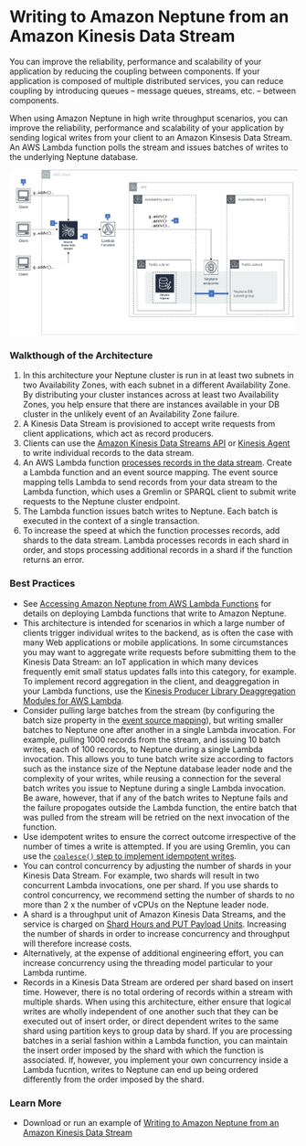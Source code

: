 # Writing to Amazon Neptune from an Amazon Kinesis Data Stream

You can improve the reliability, performance and scalability of your application by reducing the coupling between components. If your application is composed of multiple distributed services, you can reduce coupling by introducing queues – message queues, streams, etc. – between components.

When using Amazon Neptune in high write throughput scenarios, you can improve the reliability, performance and scalability of your application by sending logical writes from your client to an Amazon Kinsesis Data Stream. An AWS Lambda function  polls the stream and issues batches of writes to the underlying Neptune database.

![Kinesis Neptune](kinesis-neptune.png)

### Walkthough of the Architecture

  1. In this architecture your Neptune cluster is run in at least two subnets in two Availability Zones, with each subnet in a different Availability Zone. By distributing your cluster instances across at least two Availability Zones, you help ensure that there are instances available in your DB cluster in the unlikely event of an Availability Zone failure.
  2. A Kinesis Data Stream is provisioned to accept write requests from client applications, which act as record producers.
  3. Clients can use the [Amazon Kinesis Data Streams API](https://docs.aws.amazon.com/streams/latest/dev/developing-producers-with-sdk.html) or [Kinesis Agent](https://docs.aws.amazon.com/streams/latest/dev/writing-with-agents.html) to write individual records to the data stream.
  4. An AWS Lambda function [processes records in the data stream](https://docs.aws.amazon.com/lambda/latest/dg/with-kinesis.html). Create a Lambda function and an event source mapping. The event source mapping tells Lambda to send records from your data stream to the Lambda function, which uses a Gremlin or SPARQL client to submit write requests to the Neptune cluster endpoint.
  5. The Lambda function issues batch writes to Neptune. Each batch is executed in the context of a single transaction. 
  6. To increase the speed at which the function processes records, add shards to the data stream. Lambda processes records in each shard in order, and stops processing additional records in a shard if the function returns an error.

### Best Practices

  * See [Accessing Amazon Neptune from AWS Lambda Functions](../../src/accessing-from-aws-lambda) for details on deploying Lambda functions that write to Amazon Neptune.
  * This architecture is intended for scenarios in which a large number of clients trigger individual writes to the backend, as is often the case with many Web applications or mobile applications. In some circumstances you may want to aggregate write requests before submitting them to the Kinesis Data Stream: an IoT application in which many devices frequently emit small status updates falls into this category, for example. To implement record aggregation in the client, and deaggregation in your Lambda functions, use the [Kinesis Producer Library Deaggregation Modules for AWS Lambda](https://github.com/awslabs/kinesis-aggregation).
  * Consider pulling large batches from the stream (by configuring the batch size property in the [event source mapping](https://docs.aws.amazon.com/lambda/latest/dg/with-kinesis.html#services-kinesis-eventsourcemapping)), but writing smaller batches to Neptune one after another in a single Lambda invocation. For example, pulling 1000 records from the stream, and issuing 10 batch writes, each of 100 records, to Neptune during a single Lambda invocation. This allows you to tune batch write size according to factors such as the instance size of the Neptune database leader node and the complexity of your writes, while reusing a connection for the several batch writes you issue to Neptune during a single Lambda invocation. Be aware, however, that if any of the batch writes to Neptune fails and the failure propogates outside the Lambda function, the entire batch that was pulled from the stream will be retried on the next invocation of the function. 
  * Use idempotent writes to ensure the correct outcome irrespective of the number of times a write is attempted. If you are using Gremlin, you can use the [`coalesce()` step to implement idempotent writes](http://kelvinlawrence.net/book/Gremlin-Graph-Guide.html#coaladdv).
  * You can control concurrency by adjusting the number of shards in your Kinesis Data Stream. For example, two shards will result in two concurrent Lambda invocations, one per shard. If you use shards to control concurrency, we recommend setting the number of shards to no more than 2 x the number of vCPUs on the Neptune leader node.
  * A shard is a throughput unit of Amazon Kinesis Data Streams, and the service is charged on [Shard Hours and PUT Payload Units](https://aws.amazon.com/kinesis/data-streams/pricing/). Increasing the number of shards in order to increase concurrency and throughput will therefore increase costs. 
  * Alternatively, at the expense of additional engineering effort, you can increase concurrency using the threading model particular to your Lambda runtime.
  * Records in a Kinesis Data Stream are ordered per shard based on insert time. However, there is no total ordering of records within a stream with multiple shards. When using this architecture, either ensure that logical writes are wholly independent of one another such that they can be executed out of insert order, or direct dependent writes to the same shard using partition keys to group data by shard. If you are processing batches in a serial fashion within a Lambda function, you can maintain the insert order imposed by the shard with which the function is associated. If, however, you implement your own concurrency inside a Lambda fucntion, writes to Neptune can end up being ordered differently from the order imposed by the shard.
  
### Learn More

  * Download or run an example of [Writing to Amazon Neptune from an Amazon Kinesis Data Stream](https://github.com/aws-samples/amazon-neptune-samples/tree/master/gremlin/stream-2-neptune)
